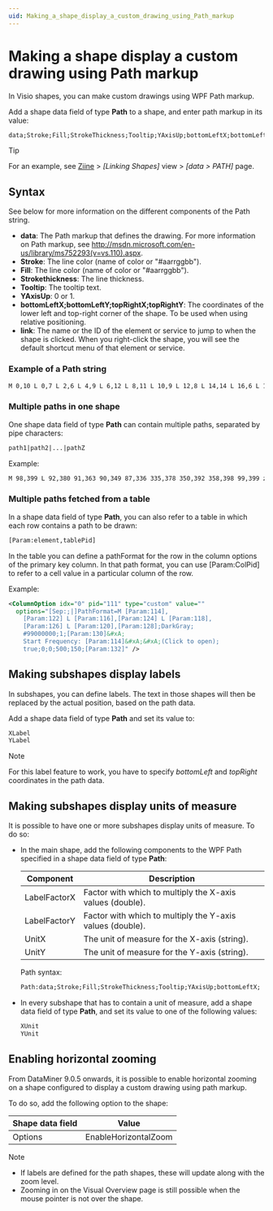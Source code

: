 ```yaml
---
uid: Making_a_shape_display_a_custom_drawing_using_Path_markup
---
```


# Making a shape display a custom drawing using Path markup

In Visio shapes, you can make custom drawings using WPF Path markup.

Add a shape data field of type **Path** to a shape, and enter path markup in its value:

```txt
data;Stroke;Fill;StrokeThickness;Tooltip;YAxisUp;bottomLeftX;bottomLeftY;topRightX;topRightY;link
```

> [!TIP]
> For an example, see [Ziine](xref:ZiineDemoSystem) > *[Linking Shapes]* view > *[data > PATH]* page.


## Syntax

See below for more information on the different components of the Path string.

- **data**: The Path markup that defines the drawing. For more information on Path markup, see <http://msdn.microsoft.com/en-us/library/ms752293(v=vs.110).aspx>.
- **Stroke**: The line color (name of color or "#aarrggbb").
- **Fill**: The line color (name of color or "#aarrggbb").
- **Strokethickness**: The line thickness.
- **Tooltip**: The tooltip text.
- **YAxisUp**: 0 or 1.
- **bottomLeftX;bottomLeftY;topRightX;topRightY**: The coordinates of the lower left and top-right corner of the shape. To be used when using relative positioning.
- **link**: The name or the ID of the element or service to jump to when the shape is clicked. When you right-click the shape, you will see the default shortcut menu of that element or service.

### Example of a Path string

```txt
M 0,10 L 0,7 L 2,6 L 4,9 L 6,12 L 8,11 L 10,9 L 12,8 L 14,14 L 16,6 L 18,11 L 20,5 L 22, 7 L 24,8 L 26,14 L 28,11 L 30,11 L 32,7 L 34,11 L 36,12 L 38,12 L 40,14 L 42,5 L 44,6 L 46, 8 L 48,12 L 50,10 M 200,10 L 202,8 L 204,9 L 206,8 L 208,10 L 210,8 L 212,5 L 214,6 L 216, 7 L 218,9 L 220,12 L 222,6 L 224,6 L 226,13 L 228,14 L 230,8 L 232,14 L 234,11 L 236,13 L 238, 11 L 240,14 L 242,10 L 244,11 L 246,6 L 248,5 L 250,10 M 302,10 L 304,11 L 306,11 L 308,6 L 310, 10 L 312,11 L 314,8 L 316,8 L 318,10 L 320,6 L 322,14 L 324,13 L 326,5 L 328,8 L 330,13 L 332, 12 L 334,8 L 336,13 L 338,13 L 340,9 L 342,7 L 344,12 L 346,13 L 348,8 L 350,10 M 400,10 L 404, 8 L 406,6 L 408,5 L 410,14 L 412,9 L 414,13 L 416,7 L 418,9 L 420,12 L 422,6 L 424,7 L 426, 5 L 428,6 L 430,7 L 432,14 L 434,6 L 436,5 L 438,9 L 440,10 L 442,13 L 444,11 L 446,9 L 448, 9 L 450,10 L 452,14 L 454,8 L 456,14 L 458,5 L 460,9 L 462,6 L 464,11 L 466,13 L 468,8 L 470, 5 L 472,10 L 474,13 L 476,11 L 478,5 L 480,8 L 482,9 L 484,11 L 486,7 L 488,11 L 490,7 L 492, 7 L 494,8 L 496,7 L 498,10 L 500,8;Green;#ff0000;1;noise;true;0;0;500;150;MyElement
```

### Multiple paths in one shape

One shape data field of type **Path** can contain multiple paths, separated by pipe characters:

```txt
path1|path2|...|pathZ
```

Example:

```txt
M 98,399 L 92,380 91,363 90,349 87,336 335,378 350,392 358,398 99,399 z;white;Black;0; This is a tooltip;false;|M 89,339 L 86,310 85,292 81,259 82,234 91,203 101,187 110, 184 118,189 131,192 147,196 164,199 171,223 179,242 191,254 205,259 218,263 232,268 235, 281 245,302 255,326 264,356 262,377 262,397 96,399 91,375 90,354 Z;white;white;0
```

### Multiple paths fetched from a table

In a shape data field of type **Path**, you can also refer to a table in which each row contains a path to be drawn:

```txt
[Param:element,tablePid]
```

In the table you can define a pathFormat for the row in the column options of the primary key column. In that path format, you can use \[Param:ColPid\] to refer to a cell value in a particular column of the row.

Example:

```xml
<ColumnOption idx="0" pid="111" type="custom" value=""
  options="[Sep:;|]PathFormat=M [Param:114],
    [Param:122] L [Param:116],[Param:124] L [Param:118],
    [Param:126] L [Param:120],[Param:128];DarkGray;
    #99000000;1;[Param:130]&#xA;
    Start Frequency: [Param:114]&#xA;&#xA;(Click to open);
    true;0;0;500;150;[Param:132]" />
```

## Making subshapes display labels

In subshapes, you can define labels. The text in those shapes will then be replaced by the actual position, based on the path data.

Add a shape data field of type **Path** and set its value to:

```txt
XLabel
YLabel
```

> [!NOTE]
> For this label feature to work, you have to specify *bottomLeft* and *topRight* coordinates in the path data.

## Making subshapes display units of measure

It is possible to have one or more subshapes display units of measure. To do so:

- In the main shape, add the following components to the WPF Path specified in a shape data field of type **Path**:

  | Component    | Description                                               |
  | ------------ | --------------------------------------------------------- |
  | LabelFactorX | Factor with which to multiply the X-axis values (double). |
  | LabelFactorY | Factor with which to multiply the Y-axis values (double). |
  | UnitX        | The unit of measure for the X-axis (string).              |
  | UnitY        | The unit of measure for the Y-axis (string).              |

  Path syntax:

  ```txt
  Path:data;Stroke;Fill;StrokeThickness;Tooltip;YAxisUp;bottomLeftX; bottomLeftY;topRightX;topRightY;link;LabelFactorX;LabelFactorY; UnitX;UnitY
  ```

- In every subshape that has to contain a unit of measure, add a shape data field of type **Path**, and set its value to one of the following values:

  ```txt
  XUnit
  YUnit
  ```

## Enabling horizontal zooming

From DataMiner 9.0.5 onwards, it is possible to enable horizontal zooming on a shape configured to display a custom drawing using path markup.

To do so, add the following option to the shape:

| Shape data field | Value                |
| ---------------- | -------------------- |
| Options          | EnableHorizontalZoom |

> [!NOTE]
> - If labels are defined for the path shapes, these will update along with the zoom level.
> - Zooming in on the Visual Overview page is still possible when the mouse pointer is not over the shape.
